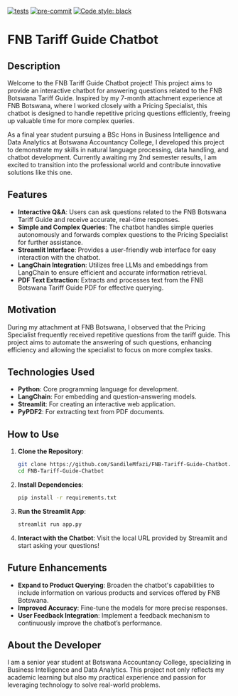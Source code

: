 [![tests](https://github.com/SandileDesmondMfazi/FNB-Tariff-Guide-Chatbot/actions/workflows/tests.yml/badge.svg)](https://github.com/SandileDesmondMfazi/FNB-Tariff-Guide-Chatbot/actions/workflows/tests.yml)
[![pre-commit](https://img.shields.io/badge/pre--commit-enabled-brightgreen?logo=pre-commit&logoColor=white)](https://pre-commit.com/)
[![Code style: black](https://img.shields.io/badge/code%20style-black-000000.svg)](https://github.com/psf/black)

# FNB Tariff Guide Chatbot

## Description

Welcome to the FNB Tariff Guide Chatbot project! This project aims to provide an interactive chatbot for answering questions related to the FNB Botswana Tariff Guide. Inspired by my 7-month attachment experience at FNB Botswana, where I worked closely with a Pricing Specialist, this chatbot is designed to handle repetitive pricing questions efficiently, freeing up valuable time for more complex queries.

As a final year student pursuing a BSc Hons in Business Intelligence and Data Analytics at Botswana Accountancy College, I developed this project to demonstrate my skills in natural language processing, data handling, and chatbot development. Currently awaiting my 2nd semester results, I am excited to transition into the professional world and contribute innovative solutions like this one.

## Features

- **Interactive Q&A**: Users can ask questions related to the FNB Botswana Tariff Guide and receive accurate, real-time responses.
- **Simple and Complex Queries**: The chatbot handles simple queries autonomously and forwards complex questions to the Pricing Specialist for further assistance.
- **Streamlit Interface**: Provides a user-friendly web interface for easy interaction with the chatbot.
- **LangChain Integration**: Utilizes free LLMs and embeddings from LangChain to ensure efficient and accurate information retrieval.
- **PDF Text Extraction**: Extracts and processes text from the FNB Botswana Tariff Guide PDF for effective querying.

## Motivation

During my attachment at FNB Botswana, I observed that the Pricing Specialist frequently received repetitive questions from the tariff guide. This project aims to automate the answering of such questions, enhancing efficiency and allowing the specialist to focus on more complex tasks.

## Technologies Used

- **Python**: Core programming language for development.
- **LangChain**: For embedding and question-answering models.
- **Streamlit**: For creating an interactive web application.
- **PyPDF2**: For extracting text from PDF documents.

## How to Use

1. **Clone the Repository**:
   ```sh
   git clone https://github.com/SandileMfazi/FNB-Tariff-Guide-Chatbot.git
   cd FNB-Tariff-Guide-Chatbot
   ```

2. **Install Dependencies**:
   ```sh
   pip install -r requirements.txt
   ```

3. **Run the Streamlit App**:
   ```sh
   streamlit run app.py
   ```

4. **Interact with the Chatbot**: Visit the local URL provided by Streamlit and start asking your questions!

## Future Enhancements

- **Expand to Product Querying**: Broaden the chatbot's capabilities to include information on various products and services offered by FNB Botswana.
- **Improved Accuracy**: Fine-tune the models for more precise responses.
- **User Feedback Integration**: Implement a feedback mechanism to continuously improve the chatbot’s performance.

## About the Developer

I am a senior year student at Botswana Accountancy College, specializing in Business Intelligence and Data Analytics. This project not only reflects my academic learning but also my practical experience and passion for leveraging technology to solve real-world problems.
```
